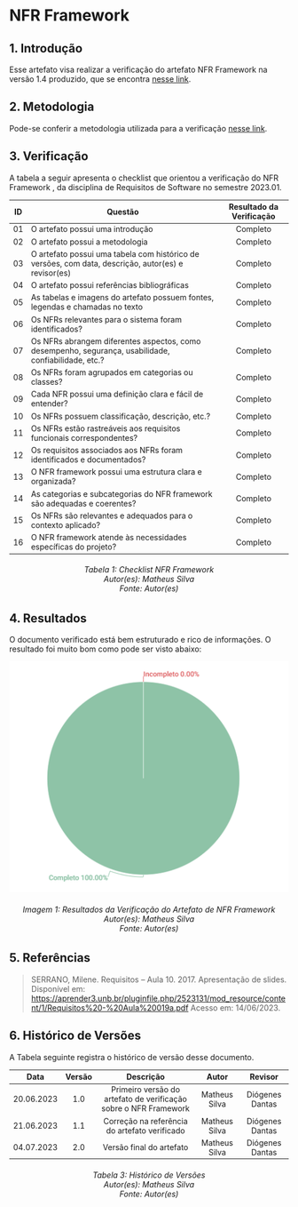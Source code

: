# NFR Framework

## 1. Introdução

Esse artefato visa realizar a verificação do artefato NFR Framework na versão 1.4 produzido, que se encontra [nesse link](https://requisitos-de-software.github.io/2023.1-Twitch/modelagem/nfr/).

## 2. Metodologia

Pode-se conferir a metodologia utilizada para a verificação [nesse link](https://requisitos-de-software.github.io/2023.1-Twitch/verifica_valida_grupo08/planejamento/).

## 3. Verificação

A tabela a seguir apresenta o checklist que orientou a verificação do NFR Framework , da disciplina de Requisitos de Software no semestre 2023.01.

| ID |Questão| Resultado da Verificação |
| :---: | --- | :---: |
| 01 | O artefato possui uma introdução | Completo |
| 02 | O artefato possui a metodologia  | Completo |
| 03 | O artefato possui uma tabela com histórico de versões, com data, descrição, autor(es) e revisor(es)  | Completo |
| 04 | O artefato possui referências bibliográficas  | Completo |
| 05 | As tabelas e imagens do artefato possuem fontes, legendas e chamadas no texto | Completo |
| 06 | Os NFRs relevantes para o sistema foram identificados? | Completo |
| 07 | Os NFRs abrangem diferentes aspectos, como desempenho, segurança, usabilidade, confiabilidade, etc.? | Completo |
| 08 | Os NFRs foram agrupados em categorias ou classes? | Completo |
| 09 | Cada NFR possui uma definição clara e fácil de entender? | Completo |
| 10 | Os NFRs possuem classificação, descrição, etc.? | Completo |
| 11 | Os NFRs estão rastreáveis aos requisitos funcionais correspondentes? | Completo |
| 12 | Os requisitos associados aos NFRs foram identificados e documentados? | Completo |
| 13 | O NFR framework possui uma estrutura clara e organizada? | Completo |
| 14 | As categorias e subcategorias do NFR framework são adequadas e coerentes? | Completo |
| 15 | Os NFRs são relevantes e adequados para o contexto aplicado? | Completo |
| 16 | O NFR framework atende às necessidades específicas do projeto? | Completo |


<h6 align = "center"> Tabela 1: Checklist NFR Framework
<br> Autor(es): Matheus Silva
<br>Fonte: Autor(es)</h6>


## 4. Resultados
O documento verificado está bem estruturado e rico de informações. O resultado foi muito bom como pode ser visto abaixo:

![Resultados NFR](./imagens/resultado_nfr.png)

<h6 align = "center"> Imagem 1: Resultados da Verificação do Artefato de NFR Framework
<br> Autor(es): Matheus Silva
<br>Fonte: Autor(es)</h6>

## 5. Referências
> SERRANO, Milene. Requisitos – Aula 10. 2017. Apresentação de slides. Disponível em: https://aprender3.unb.br/pluginfile.php/2523131/mod_resource/content/1/Requisitos%20-%20Aula%20019a.pdf Acesso em: 14/06/2023.

## 6. Histórico de Versões

A Tabela seguinte registra o histórico de versão desse documento.

|**Data** | **Versão** | **Descrição** | **Autor** | **Revisor** |
|:---: | :---: | :---: | :---: | :---: |
|20.06.2023| 1.0 | Primeiro versão do artefato de verificação sobre o NFR Framework| Matheus Silva | Diógenes Dantas |
|21.06.2023| 1.1 | Correção na referência do artefato verificado| Matheus Silva | Diógenes Dantas |
|04.07.2023| 2.0 | Versão final do artefato| Matheus Silva | Diógenes Dantas |

<h6 align = "center"> Tabela 3: Histórico de Versões
<br> Autor(es): Matheus Silva
<br>Fonte: Autor(es)</h6>
